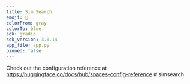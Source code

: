 ```yaml
---
title: Sim Search
emoji: 🐢
colorFrom: gray
colorTo: blue
sdk: gradio
sdk_version: 3.0.14
app_file: app.py
pinned: false
---
```


Check out the configuration reference at https://huggingface.co/docs/hub/spaces-config-reference
#   s i m s e a r c h  
 